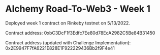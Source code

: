 # Alchemy Road-To-Web3 - Week 1
Deployed week 1 contract on Rinkeby testnet on 5/13/2022.

Contract address: 0xbC3DcF1f3Edfc7Ee80d78EcA2982C5Be84B31450

Contract address (updated with Challenge Implementation): 0x2E9947F7fA6221E828E1F922229436Bb2f9F4e41
